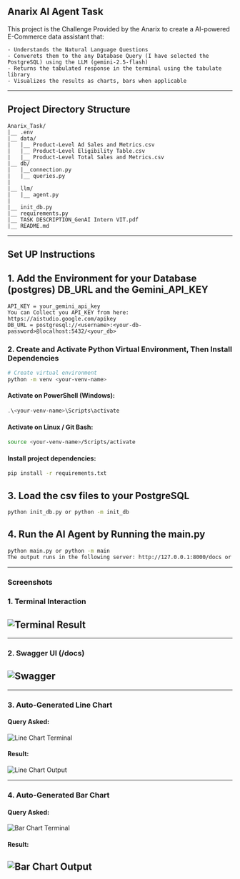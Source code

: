 ## Anarix AI Agent Task

This project is the Challenge Provided by the Anarix to create a AI-powered E-Commerce data assistant that:

    - Understands the Natural Language Questions
    - Converets them to the any Database Query (I have selected the PostgreSQL) using the LLM (gemini-2.5-flash)
    - Returns the tabulated response in the terminal using the tabulate library
    - Visualizes the results as charts, bars when applicable

---
## Project Directory Structure

```
Anarix_Task/
|__ .env
|__ data/
|   |__ Product-Level Ad Sales and Metrics.csv
|   |__ Product-Level Eligibility Table.csv
|   |__ Product-Level Total Sales and Metrics.csv
|__ db/
|   |__connection.py
|   |__ queries.py
|
|__ llm/
|   |__ agent.py
|
|__ init_db.py
|__ requirements.py
|__ TASK DESCRIPTION_GenAI Intern VIT.pdf
|__ README.md
```
---

## Set UP Instructions

## 1. Add the Environment for your Database (postgres) DB_URL and the Gemini_API_KEY

``` .env
API_KEY = your_gemini_api_key
You can Collect you API_KEY from here: https://aistudio.google.com/apikey
DB_URL = postgresql://<username>:<your-db-password>@localhost:5432/<your_db>
```

### 2. Create and Activate Python Virtual Environment, Then Install Dependencies

```bash
# Create virtual environment
python -m venv <your-venv-name>
```

#### Activate on PowerShell (Windows):
```powershell
.\<your-venv-name>\Scripts\activate
```

#### Activate on Linux / Git Bash:
```bash
source <your-venv-name>/Scripts/activate
```

#### Install project dependencies:
```bash
pip install -r requirements.txt
```


## 3. Load the csv files to your PostgreSQL
``` bash
python init_db.py or python -m init_db
```

## 4. Run the AI Agent by Running the main.py
``` bash
python main.py or python -m main
The output runs in the following server: http://127.0.0.1:8000/docs or http://localhost:8000/docs
```
---
### Screenshots
### 1. Terminal Interaction
![Terminal Result](docs/terminal_output.png)
---
---
### 2. Swagger UI (/docs)

![Swagger](docs/swagger_ui.png)
---
---
### 3. Auto-Generated Line Chart
#### Query Asked:
![Line Chart Terminal](docs/chart_example_1_terminal.png)
#### Result:
![Line Chart Output](docs/chart_example_1.png)

---
### 4. Auto-Generated Bar Chart
#### Query Asked:
![Bar Chart Terminal](docs/chart_example_2_terminal.png)
#### Result:
![Bar Chart Output](docs/chart_example_2.png)
---
